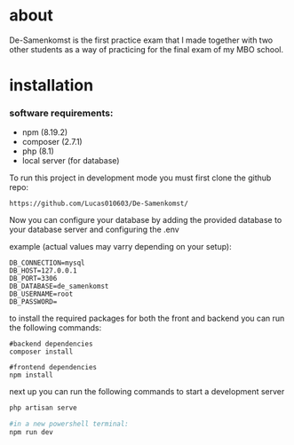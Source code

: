 # about
De-Samenkomst is the first practice exam that I made together with two other students as a way of practicing for the final exam of my MBO school.
# installation

### software requirements:
- npm (8.19.2)
- composer (2.7.1)
- php (8.1)
- local server (for database)

To run this project in development mode you must first clone the github repo: 

`https://github.com/Lucas010603/De-Samenkomst/ `

Now you can configure your database by adding the provided database to your database server and configuring the .env

example (actual values may varry depending on your setup):
```dotenv
DB_CONNECTION=mysql
DB_HOST=127.0.0.1
DB_PORT=3306
DB_DATABASE=de_samenkomst
DB_USERNAME=root
DB_PASSWORD=
```

to install the required packages for both the front and backend you can run the following commands: 

```
#backend dependencies
composer install

#frontend dependencies
npm install
```

next up you can run the following commands to start a development server

```powershell
php artisan serve

#in a new powershell terminal:
npm run dev

```
